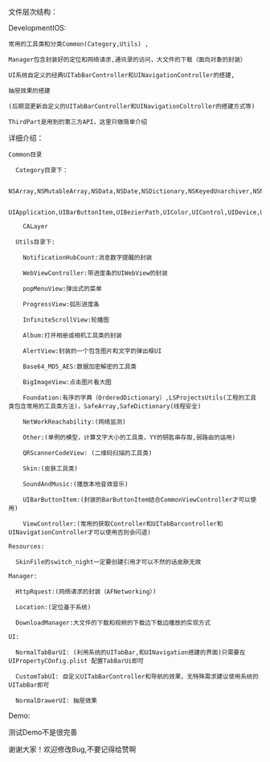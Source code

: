 文件层次结构：
  
  DevelopmentIOS:
  
    常用的工具类和分类Common(Category,Utils) ,
    
    Manager包含封装好的定位和网络请求,通讯录的访问，大文件的下载（面向对象的封装）
    
    UI系统自定义的经典UITabBarController和UINavigationController的搭建,
    
    抽屉效果的搭建
    
    (后期混更新自定义的UITabBarController和UINavigationColtroller的搭建方式等)
    
    ThirdPart是用到的第三方API，这里只做简单介绍
    
  详细介绍：
  
    Common目录
    
      Category目录下：
      
        NSArray,NSMutableArray,NSData,NSDate,NSDictionary,NSKeyedUnarchiver,NSNumber,NSObject,NSString,NSString
        
        UIApplication,UIBarButtonItem,UIBezierPath,UIColor,UIControl,UIDevice,UIFont,UIGestureRecognizer,UIImage,UIScrollView,UITextField,UIView,UIViewController
        
        CALayer
        
      Utils目录下:
      
        NotificationHubCount:消息数字提醒的封装
        
        WebViewController:带进度条的UIWebView的封装
        
        popMenuView:弹出式的菜单
        
        ProgressView:弧形进度条
        
        InfiniteScrollView:轮播图
        
        Album:打开相册或相机工具类的封装
        
        AlertView:封装的一个包含图片和文字的弹出框UI
        
        Base64_MD5_AES:数据加密解密的工具类
        
        BigImageView:点击图片看大图
        
        Foundation:有序的字典（OrderedDictionary）,LSProjectsUtils(工程的工具类包含常用的工具类方法)，SafeArray,SafeDictionary(线程安全)
        
        NetWorkReachability:(网络监测)
        
        Other:(单例的模型，计算文字大小的工具类，YY的钥匙串存取,弱路由的运用)
        
        QRScannerCodeView: (二维码扫描的工具类)
        
        Skin:(皮肤工具类)
      
        SoundAndMusic:(播放本地音效音乐)
        
        UIBarButtonItem:(封装的BarButtonItem结合CommonViewController才可以使用)
        
        ViewController:(常用的获取Controller和UITabBarcontroller和UINavigationController才可以使用否则会闪退)
      
    Resources:
      
      SkinFile的switch_night一定要创建引用才可以不然的话皮肤无效
      
    Manager:
      
      HttpRquest:(网络请求的封装（AFNetworking）)
      
      Location:(定位基于系统)
      
      DownloadManager:大文件的下载和视频的下载边下载边播放的实现方式
      
    UI:
      
      NormalTabBarUI: (利用系统的UITabBar,和UINavigation搭建的界面)只需要在UIPropertyCOnfig.plist 配置TabBarUi即可
      
      CustomTabUI: 自定义UITabBarController和导航的效果，无特殊需求建议使用系统的UITabBar即可
      
      NormalDrawerUI: 抽屉效果
      
Demo:
  
  测试Demo不是很完善
  
  
  谢谢大家！欢迎修改Bug,不要记得给赞啊
      
        
        
